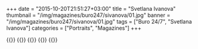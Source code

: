 +++
date = "2015-10-20T21:51:27+03:00"
title = "Svetlana Ivanova"
thumbnail = "/img/magazines/buro247/sivanova/01.jpg"
banner = "/img/magazines/buro247/sivanova/01.jpg"
tags = ["Buro 24/7", "Svetlana Ivanova"]
categories = ["Portraits", "Magazines"]
+++

{{<mkimage src="/img/magazines/buro247/sivanova/01.jpg">}}
{{<mkimage src="/img/magazines/buro247/sivanova/02.jpg">}}
{{<mkimage src="/img/magazines/buro247/sivanova/03.jpg">}}
{{<mkimage src="/img/magazines/buro247/sivanova/04.jpg">}}
{{<mkimage src="/img/magazines/buro247/sivanova/05.jpg">}}